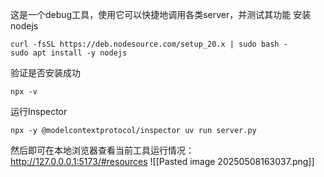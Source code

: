 这是一个debug工具，使用它可以快捷地调用各类server，并测试其功能
安装nodejs
```
curl -fsSL https://deb.nodesource.com/setup_20.x | sudo bash -
sudo apt install -y nodejs
```
验证是否安装成功
```
npx -v
```
运行Inspector
```
npx -y @modelcontextprotocol/inspector uv run server.py
```
然后即可在本地浏览器查看当前工具运行情况：http://127.0.0.0.1:5173/#resources
![[Pasted image 20250508163037.png]]